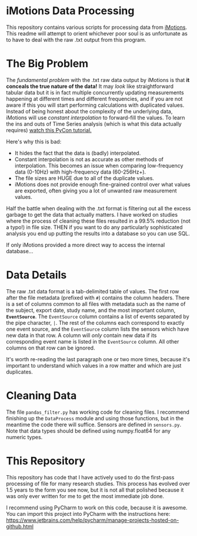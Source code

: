 # iMotions Data Processing

This repository contains various scripts for processing data from [iMotions](https://imotions.com).
This readme will attempt to orient whichever poor soul is as unfortunate as to
have to deal with the raw .txt output from this program.

# The Big Problem
The *fundamental problem* with the .txt raw data output by iMotions is 
that **it conceals the true nature of the data!** It may *look* like
straightforward tabular data but it is in fact multiple concurrently updating measurements
happening at different times and different frequencies, and if you are not aware
if this you will start performing calculations with duplicated values. Instead of
being honest about the complexity of the underlying data, iMotions will use *constant interpolation* 
to forward-fill the values. To learn the ins and outs of Time Series analysis (which is what this data 
actually requires) [watch this PyCon tutorial.](https://youtu.be/zmfe2RaX-14)

Here's why this is bad:
* It hides the fact that the data is (badly) interpolated.
* Constant interpolation is not as accurate as other methods of interpolation. This becomes an issue when 
comparing low-frequency data (0-10Hz) with high-frequency data (60-256Hz+).
* The file sizes are HUGE due to all of the duplicate values.
* iMotions does not provide enough fine-grained control over what values are exported, often giving you a lot
of unwanted raw measurement values.

Half the battle when dealing with the .txt format is filtering out all the excess garbage to get
the data that actually matters. I have worked on studies where the process of cleaning these files
resulted in a 99.5% reduction (not a typo!) in file size. THEN if you want to do any particularly sophisticated
analysis you end up putting the results into a database so you can use SQL. 

If only iMotions provided a more direct way to access the internal database...

# Data Details
The raw .txt data format is a tab-delimited table of values. The first row after the file metadata (prefixed with `#`) 
contains the column headers. There is a set of columns common to all files with metadata such as the name of the 
subject, export date, study name, and the most important column, **`EventSource`**. The `EventSource` column contains a
list of events separated by the pipe character, `|`. The rest of the columns each correspond to exactly one event source,
and the `EventSource` column lists the sensors which have new data in that row. A column will *only* contain new
data if its corresponding event name is listed in the `EventSource` column. All other columns on that row can be ignored.

It's worth re-reading the last paragraph one or two more times, because it's important to understand which values in a
row matter and which are just duplicates.

# Cleaning Data
The file `pandas_filter.py` has working code for cleaning files. I recommend finishing up the `DataProcess` module and 
using those functions, but in the meantime the code there will suffice. Sensors are defined in `sensors.py`. Note that
data types should be defined using numpy.float64 for any numeric types. 

# This Repository
This repository has code that I have actively used to do the first-pass processing of file for many research
studies. This process has evolved over 1.5 years to the form you see now, but it is not all that polished because it was
only ever written for me to get the most immediate job done.

I recommend using PyCharm to work on this code, because it is awesome. You can import this project into PyCharm with the
instructions here: https://www.jetbrains.com/help/pycharm/manage-projects-hosted-on-github.html